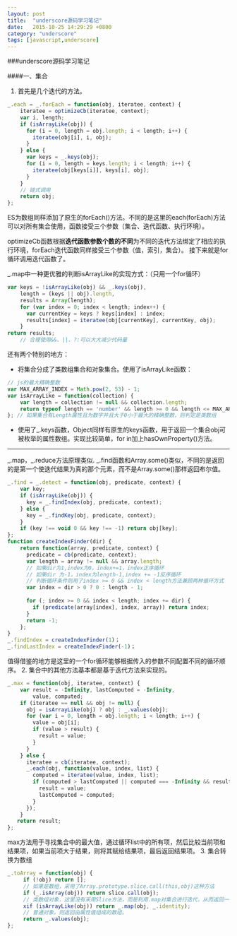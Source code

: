```yaml
---
layout: post
title:  "underscore源码学习笔记"
date:   2015-10-25 14:29:29 +0800
category: "underscore"
tags: [javascript,underscore]
---
```


###underscore源码学习笔记

####一、集合

1. 首先是几个迭代的方法。

```javascript
_.each = _.forEach = function(obj, iteratee, context) {
    iteratee = optimizeCb(iteratee, context);
    var i, length;
    if (isArrayLike(obj)) {
      for (i = 0, length = obj.length; i < length; i++) {
        iteratee(obj[i], i, obj);
      }
    } else {
      var keys = _.keys(obj);
      for (i = 0, length = keys.length; i < length; i++) {
        iteratee(obj[keys[i]], keys[i], obj);
      }
    }
    // 链式调用
    return obj;
};
```
ES为数组同样添加了原生的forEach()方法。不同的是这里的each(forEach)方法可以对所有集合使用，函数接受三个参数（集合、迭代函数、执行环境）。

optimizeCb函数根据**迭代函数参数个数的不同**为不同的迭代方法绑定了相应的执行环境，forEach迭代函数同样接受三个参数（值，索引，集合）。
接下来就是for循环调用迭代函数了。

_.map中一种更优雅的判断isArrayLike的实现方式：（只用一个for循环）

```javascript
var keys = !isArrayLike(obj) && _.keys(obj),
    length = (keys || obj).length,
    results = Array(length);
    for (var index = 0; index < length; index++) {
      var currentKey = keys ? keys[index] : index;
      results[index] = iteratee(obj[currentKey], currentKey, obj);
    }
return results;
    // 合理使用&&、||、?:可以大大减少代码量
```
还有两个特别的地方：
  - 将集合分成了类数组集合和对象集合。使用了isArrayLike函数：
  
```js 
// js的最大精确整数
var MAX_ARRAY_INDEX = Math.pow(2, 53) - 1;
var isArrayLike = function(collection) {
    var length = collection != null && collection.length;
    return typeof length == 'number' && length >= 0 && length <= MAX_ARRAY_INDEX;
}; // 如果集合有Length属性且为数字并且大于0小于最大的精确整数，则判定是类数组
```
- 使用了_.keys函数，Object同样有原生的keys函数，用于返回一个集合obj可被枚举的属性数组。实现比较简单，for in加上hasOwnProperty()方法。

-----
\_.map，_.reduce方法原理类似.
\_.find函数和Array.some()类似，不同的是返回的是第一个使迭代结果为真的那个元素，而不是Array.some()那样返回布尔值。

```js
_.find = _.detect = function(obj, predicate, context) {
    var key;
    if (isArrayLike(obj)) {
      key = _.findIndex(obj, predicate, context);
    } else {
      key = _.findKey(obj, predicate, context);
    }
    if (key !== void 0 && key !== -1) return obj[key];
};
function createIndexFinder(dir) {
    return function(array, predicate, context) {
      predicate = cb(predicate, context);
      var length = array != null && array.length;
      // 如果dir为1,index为0，index+=1，index正序循环
      // 如果dir 为-1，index为length-1,index += -1反序循环
      // 判断循环条件则用了index >= 0 && index < length方法兼顾两种循环方式
      var index = dir > 0 ? 0 : length - 1;
      
      for (; index >= 0 && index < length; index += dir) {
        if (predicate(array[index], index, array)) return index;
      }
      return -1;
    };
}
_.findIndex = createIndexFinder(1)；
_.findLastIndex = createIndexFinder(-1)；
```
值得借鉴的地方是这里的一个for循环能够根据传入的参数不同配置不同的循环顺序。
2. 集合中的其他方法基本都是基于迭代方法来实现的。

```js
_.max = function(obj, iteratee, context) {
    var result = -Infinity, lastComputed = -Infinity,
        value, computed;
    if (iteratee == null && obj != null) {
      obj = isArrayLike(obj) ? obj : _.values(obj);
      for (var i = 0, length = obj.length; i < length; i++) {
        value = obj[i];
        if (value > result) {
          result = value;
        }
      }
    } else {
      iteratee = cb(iteratee, context);
      _.each(obj, function(value, index, list) {
        computed = iteratee(value, index, list);
        if (computed > lastComputed || computed === -Infinity && result === -Infinity) {
          result = value;
          lastComputed = computed;
        }
      });
    }
   return result;
};
```
max方法用于寻找集合中的最大值，通过循环list中的所有项，然后比较当前项和结果项，如果当前项大于结果，则将其赋给结果项，最后返回结果项。
3. 集合转换为数组

```javascript
_.toArray = function(obj) {
     if (!obj) return [];
     // 如果是数组，采用了Array.prototype.slice.call(this,obj)这种方法
     if (_.isArray(obj)) return slice.call(obj);
     // 类数组对象，这里没有采用Slice方法，而是利用.map对集合进行迭代，从而返回一个数组。 _.identity该方法传入的值和返回的值相等。（主要用于迭代）
     xif (isArrayLike(obj)) return _.map(obj, _.identity);
     // 普通对象，则返回由属性值组成的数组。
     return _.values(obj);
};
```